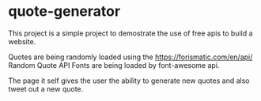 # quote-generator

This project is a simple project to demostrate the use of free apis to build a website.

Quotes are being randomly loaded using the https://forismatic.com/en/api/ Random Quote API
Fonts are being loaded by font-awesome api.

The page it self gives the user the ability to generate new quotes and also tweet out a new quote.
